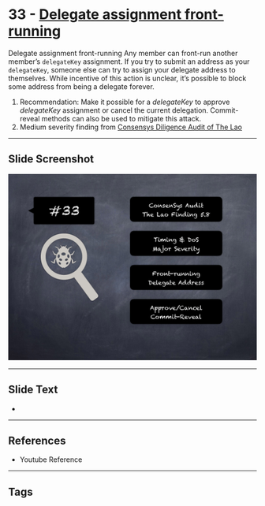 
# 33 - [Delegate assignment front-running](./Delegate%20assignment%20front-running.md)

Delegate assignment front-running Any member can front-run another member’s `delegateKey` assignment. If you try to submit an address as your `delegateKey`, someone else can try to assign your delegate address to themselves. While incentive of this action is unclear, it’s possible to block some address from being a delegate forever.


1.  Recommendation: Make it possible for a _delegateKey_ to approve _delegateKey_ assignment or cancel the current delegation. Commit-reveal methods can also be used to mitigate this attack.
2.  Medium severity finding from [Consensys Diligence Audit of The Lao](https://consensys.net/diligence/audits/2020/01/the-lao)


___
## Slide Screenshot
![033.png](../../images/7.%20Audit%20Findings%20101/033.png)
___
## Slide Text
- 
___
## References
- Youtube Reference
___
## Tags
